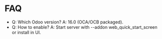 # FAQ

- Q: Which Odoo version? A: 16.0 (OCA/OCB packaged).
- Q: How to enable? A: Start server with --addon web_quick_start_screen or install in UI.
